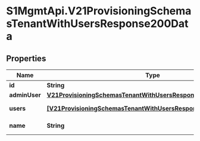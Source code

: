 # S1MgmtApi.V21ProvisioningSchemasTenantWithUsersResponse200Data

## Properties
Name | Type | Description | Notes
------------ | ------------- | ------------- | -------------
**id** | **String** | Tenant ID | 
**adminUser** | [**V21ProvisioningSchemasTenantWithUsersResponse200DataAdminUser**](V21ProvisioningSchemasTenantWithUsersResponse200DataAdminUser.md) |  | [optional] 
**users** | [**[V21ProvisioningSchemasTenantWithUsersResponse200DataUsers]**](V21ProvisioningSchemasTenantWithUsersResponse200DataUsers.md) | Tenant users | [optional] 
**name** | **String** | Tenant name | 


